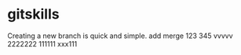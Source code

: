 # gitskills
Creating a new branch is quick and simple.
add merge
123
345
vvvvv
2222222
111111
xxx111